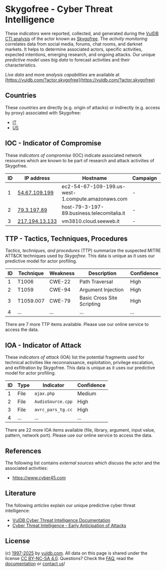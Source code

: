 # Skygofree - Cyber Threat Intelligence

These _indicators_ were reported, collected, and generated during the [VulDB CTI analysis](https://vuldb.com/?kb.cti) of the actor known as [Skygofree](https://vuldb.com/?actor.skygofree). The _activity monitoring_ correlates data from social media, forums, chat rooms, and darknet markets. It helps to determine associated actors, specific activities, expected intentions, emerging research, and ongoing attacks. Our unique _predictive model_ uses _big data_ to forecast activities and their characteristics.

_Live data_ and more _analysis capabilities_ are available at [https://vuldb.com/?actor.skygofree](https://vuldb.com/?actor.skygofree)

## Countries

These _countries_ are directly (e.g. origin of attacks) or indirectly (e.g. access by proxy) associated with Skygofree:

* [IT](https://vuldb.com/?country.it)
* [US](https://vuldb.com/?country.us)

## IOC - Indicator of Compromise

These _indicators of compromise_ (IOC) indicate associated network resources which are known to be part of research and attack activities of Skygofree.

ID | IP address | Hostname | Campaign | Confidence
-- | ---------- | -------- | -------- | ----------
1 | [54.67.109.199](https://vuldb.com/?ip.54.67.109.199) | ec2-54-67-109-199.us-west-1.compute.amazonaws.com | - | Medium
2 | [79.3.197.89](https://vuldb.com/?ip.79.3.197.89) | host-79-3-197-89.business.telecomitalia.it | - | High
3 | [217.194.13.133](https://vuldb.com/?ip.217.194.13.133) | vm3810.cloud.seeweb.it | - | High

## TTP - Tactics, Techniques, Procedures

_Tactics, techniques, and procedures_ (TTP) summarize the suspected MITRE ATT&CK techniques used by _Skygofree_. This data is unique as it uses our predictive model for actor profiling.

ID | Technique | Weakness | Description | Confidence
-- | --------- | -------- | ----------- | ----------
1 | T1006 | CWE-22 | Path Traversal | High
2 | T1059 | CWE-94 | Argument Injection | High
3 | T1059.007 | CWE-79 | Basic Cross Site Scripting | High
4 | ... | ... | ... | ...

There are 7 more TTP items available. Please use our online service to access the data.

## IOA - Indicator of Attack

These _indicators of attack_ (IOA) list the potential fragments used for technical activities like reconnaissance, exploitation, privilege escalation, and exfiltration by Skygofree. This data is unique as it uses our predictive model for actor profiling.

ID | Type | Indicator | Confidence
-- | ---- | --------- | ----------
1 | File | `ajax.php` | Medium
2 | File | `AudioSource.cpp` | High
3 | File | `avrc_pars_tg.cc` | High
4 | ... | ... | ...

There are 22 more IOA items available (file, library, argument, input value, pattern, network port). Please use our online service to access the data.

## References

The following list contains _external sources_ which discuss the actor and the associated activities:

* https://www.cyber45.com

## Literature

The following _articles_ explain our unique predictive cyber threat intelligence:

* [VulDB Cyber Threat Intelligence Documentation](https://vuldb.com/?kb.cti)
* [Cyber Threat Intelligence - Early Anticipation of Attacks](https://www.scip.ch/en/?labs.20201022)

## License

(c) [1997-2025](https://vuldb.com/?kb.changelog) by [vuldb.com](https://vuldb.com/?kb.about). All data on this page is shared under the license [CC BY-NC-SA 4.0](https://creativecommons.org/licenses/by-nc-sa/4.0/). Questions? Check the [FAQ](https://vuldb.com/?kb.faq), read the [documentation](https://vuldb.com/?kb) or [contact us](https://vuldb.com/?contact)!
